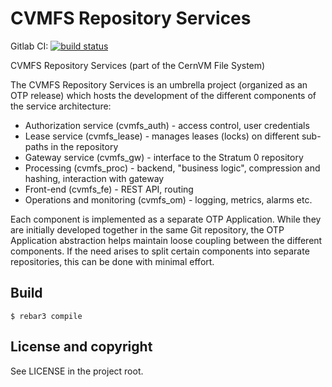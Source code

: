 CVMFS Repository Services
=========================

Gitlab CI: [![build status](https://travis-ci.org/cvmfs/cvmfs_services.svg?branch=master)](https://travis-ci.org/cvmfs/cvmfs_services)

CVMFS Repository Services (part of the CernVM File System)

The CVMFS Repository Services is an umbrella project (organized as an OTP release) which hosts the
development of the different components of the service architecture:

+ Authorization service (cvmfs_auth) - access control, user credentials
+ Lease service (cvmfs_lease) - manages leases (locks) on different sub-paths in the repository
+ Gateway service (cvmfs_gw) - interface to the Stratum 0 repository
+ Processing (cvmfs_proc) - backend, "business logic", compression and hashing, interaction with gateway
+ Front-end (cvmfs_fe) - REST API, routing
+ Operations and monitoring (cvmfs_om) - logging, metrics, alarms etc.

Each component is implemented as a separate OTP Application. While they are initially developed
together in the same Git repository, the OTP Application abstraction helps maintain loose coupling
between the different components. If the need arises to split certain components into separate
repositories, this can be done with minimal effort.

Build
-----

    $ rebar3 compile

License and copyright
---------------------

See LICENSE in the project root.

